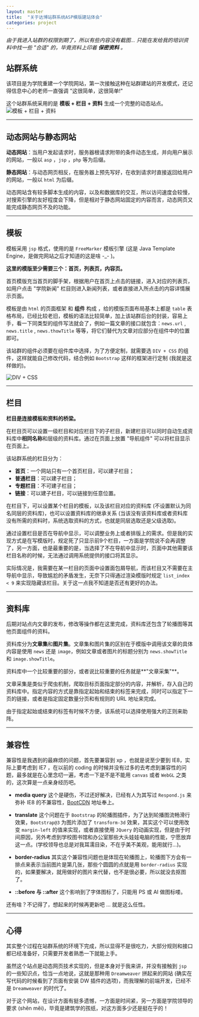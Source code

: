 ```yaml
---
layout: master
title:  "关于达博站群系统ASP模版建站体会"
categories: project
---
```


*由于我进入站群的权限到期了，所以有些内容没有截图... 只能在发给我的培训资料中找一些 "合适" 的，毕竟资料上印着 **保密资料** 。*



## 站群系统

该项目是为学院重建一个学院网站，第一次接触这种在站群建站的开发模式，还记得信息中心的老师一直强调 "这很简单，这很简单!"

这个站群系统采用的是 **模板 + 栏目 + 资料** 生成一个完整的动态站点。
![模板 + 栏目 + 资料](https://upload-images.jianshu.io/upload_images/5908325-31d7c113aa49509e.png)

***

## 动态网站与静态网站

**动态网站**：当用户发起请求时，服务器根请求附带的条件动态生成，并向用户展示的网站，一般以 `asp` ，`jsp` ，`php` 等为后缀。

**静态网站**：与动态网页相反，在服务器上预先写好，在收到请求时直接返回给用户的网站，一般以 `html` 为后缀。

动态网站含有较多脚本生成的内容，以及和数据库的交互，所以访问速度会较慢，对搜索引擎的友好程度会下降，但是相对于静态网站固定的内容而言，动态网页又能完成静态网页不及的功能。

***

## 模板

模板采用 `jsp` 格式，使用的是 `FreeMarker` 模板引擎 (这是 Java Template Engine，是做完网站之后才知道的这是啥 -_- )。

**这里的模版至少需要三个：首页，列表页，内容页。** 

首页模版充当首页的脚手架，根据用户在首页上点击的链接，进入对应的列表页，如用户点击 "学院新闻" 栏目则进入新闻列表，或者直接进入所点击的内容详情展示页面。

模板是由 `html` 的页面框架 和 **组件** 构成   ，给的模版页面布局基本上都是 `table` 表格布局，已经比较老旧，模板的语法比较简单，加上该站群后台的封装，容易上手，看一下同类型的组件写法就会了，例如一篇文章的接口就包含：`news.url` , `news.title` , `news.thowTitle` 等等，将它们替代为文章对应部分在组件中的位置即可。

该站群的组件必须要在组件库中选择，为了方便定制，就需要选 `DIV + CSS` 的组件，这样就能自己修改代码，结合例如 `Bootstrap` 这样的框架进行定制 (我就是这样做的)。

![DIV + CSS](https://upload-images.jianshu.io/upload_images/5908325-d2bae7224cc61863.png)

***

## 栏目

**栏目是连接模板和资料的桥梁。**

在栏目页可以设置一级栏目和对应栏目下的子栏目，新建栏目可以同时自动生成资料库中**相同名称**和层级的资料库。通过在页面上放置 "导航组件" 可以将栏目显示在页面上。

该站群系统的栏目分为：
- **首页**：一个网站只有一个首页栏目，可以建子栏目；
- **普通栏目**：可以建子栏目；
- **专题栏目**：不可建子栏目；
- **链接**：可以建子栏目，可以链接到任意位置。

在栏目下，可以设置某个栏目的模板，以及该栏目对应的资料库 (不设置默认为同名同层的资料库)，也可以设置资料库的继承关系 (当该没有该资料库或者资料库没有所需的资料时，系统选取资料的方式，也就是同层选取还是父级选取)。

通过设置栏目是否在导航中显示，可以调整业务上或者排版上的需求。但是我的实现方式是在写模版时，规定死了只显示前9个栏目，一方面是学院说不会再调整了，另一方面，也是最重要的是，当选择了不在导航中显示时，页面中其他需要该栏目名称的时候，无法通过调用系统提供的接口将其显示。

实际情况是，我需要在某一栏目的页面中设置面包屑导航，而该栏目又不需要在主导航中显示，导致尴尬的矛盾发生，无奈下只得通过渲染模版时规定 `list_index < 9` 来实现隐藏该栏目。关于这一点我不知道是否还有更好的办法。

***

## 资料库

后期对站点内文章的发布，修改等操作都在这里完成，资料库还包含了轮播图等其他页面组件的资料。

资料库分为**文章集**和**图片集**。文章集和图片集的区别在于模版中调用该文章的具体内容是使用 `news` 还是 `image`，例如文章或者图片的标题分别为 `news.showTitle` 和 `image.showTitle`。

资料库中一个比较重要的部分，或者说比较重要的任务就是**"文章采集"**。

文章采集是类似于爬虫机制，爬取目标页面指定部分的内容，并解析，存入自己的资料库中。指定内容的方式是靠指定起始和结束的标签来完成，同时可以指定下一页的链接，或者是指定固定数量分页和有规则的 URL 地址来完成。

由于指定起始或结束的标签有时候不方便，该系统可以选择使用强大的正则来助阵。

***

## 兼容性

兼容性是我遇到的最麻烦的问题，首先要兼容到 xp ，也就是说至少要到 IE8，实际上要考虑到 IE7 ，在以前的 coding 的时候并没有过多的去考虑到兼容性的问题，最多就是在心里念叨一遍，考虑一下是不是不能用 `canvas` 或者 `WebGL` 之类的，这次算是一点亲身经历吧。

- **media query**
这个是硬伤，不过还好解决，已经有人为其写过 `Respond.js` 来弥补 IE8 的不兼容性，[BootCDN](http://www.bootcdn.cn/respond.js/) 地址奉上。

- **translate**
这个问题在于 `Bootstrap` 的轮播图插件，为了达到轮播图流畅滑行效果，`Bootstrap@3` 为图片添加了 `transform-3d` 效果，其实这个可以使用改变 `margin-left` 的值来实现，或者直接使用 `JQuery` 的动画实现，但是由于时间原因，另外考虑到学校图书馆和办公室那些大头娃娃电脑的性能，宁愿放弃这一点。(学校领导也总是对我耳濡目染，不在乎美不美观，能用就行...)。

- **border-radius**
其实这个兼容性问题也是体现在轮播图上，轮播图下方会有一排点来表示当前图片是第几张，那些个圆圆的点就是用 `border-radius` 实现的，如果要解决，就用做好的图片来代替，也不是很必要，所以就没去抠图了。

- **::before 与 ::after**
这个影响到了字体图标了，只能用 PS 或 AI 做图标喽。

还有啥？不记得了，想起来的时候再更新吧 ... 就是这么任性。

***

## 心得

其实整个过程在站群系统的环境下完成，所以显得不是很吃力，大部分规则和接口都已经准备好，只需要开发者熟悉一下就能上手。

虽然这个站点是动态网页技术实现的，但是本身对于我来讲，并没有接触到 `jsp` 的一些知识点，恰当一点地说，这就是那种用 `Dreamweaver` 拼起来的网站 (确实在写代码的时候看到了页面有安装 DW 插件的选项)，而我理解的前端开发，已经不是 `Dreamweaver` 的时代了。

对于这个网站，在设计方面有挺多遗憾，一方面是时间紧，另一方面是学院领导的要求 (shĕn mĕi)，毕竟是建筑学的孩纸，对这方面多少还是挺在乎的！